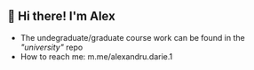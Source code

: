 ## 👋 Hi there! I'm Alex

- The undegraduate/graduate course work can be found in the *"university"* repo
- How to reach me: m.me/alexandru.darie.1 

